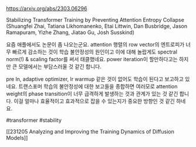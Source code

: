 https://arxiv.org/abs/2303.06296

Stabilizing Transformer Training by Preventing Attention Entropy Collapse (Shuangfei Zhai, Tatiana Likhomanenko, Etai Littwin, Dan Busbridge, Jason Ramapuram, Yizhe Zhang, Jiatao Gu, Josh Susskind)

요즘 애플에서도 논문이 좀 나오는군요. attention 행렬의 row vector의 엔트로피가 너무 빠르게 감소하는 것이 학습 불안정성의 원인이고 이에 대해 놀랍게도 spectral norm(!) & scaling factor를 써서 태클했네요. power iteration이 할만하다고는 하지만 큰 모델에서는 부담스러울 것 같긴 합니다.

pre ln, adaptive optimizer, lr warmup 같은 것이 없어도 학습이 된다고 보고하고 있네요. 트랜스포머 학습의 불안정성에 대한 보고들을 종합하면 여러모로 attention weight의 phase transition이 너무 급격하게 발생하는 것과 관계가 있는 것 같긴 합니다. 이걸 얼마나 효율적이고 효과적으로 잡을 수 있는지가 중요한 방향인 것 같긴 하네요.

#transformer #stability 

[[231205 Analyzing and Improving the Training Dynamics of Diffusion Models]]